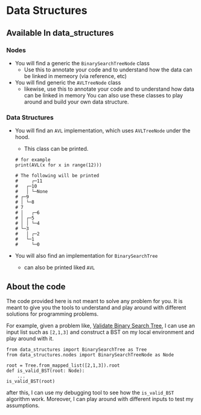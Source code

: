 # Data Structures

## Available In data_structures
### Nodes
* You will find a generic the `BinarySearchTreeNode` class
  * Use this to annotate your code and to understand how the data can be linked in memeory (via reference, etc)
* You will find generic the `AVLTreeNode` class
  * likewise, use this to annotate your code and to understand how data can be linked in memory 
You can also use these classes to play around and build your own data structure. 

### Data Structures
* You will find an `AVL` implementation, which uses `AVLTreeNode` under the hood. 
  * This class can be printed.

  ```
  # for example
  print(AVL(x for x in range(12))) 

  # The following will be printed
  #     ┌─11
  #   ┌─10
  #   │ └─None
  # ┌─9
  # │ └─8
  # 7
  # │   ┌─6
  # │ ┌─5
  # │ │ └─4
  # └─3
  #   │ ┌─2
  #   └─1
  #     └─0

  ```

* You will also find an implementation for `BinarySearchTree`
  * can also be printed liked `AVL`


## About the code
The code provided here is not meant to solve any problem for you. It is meant to give you the tools to understand and play around with different solutions for programming problems. 


For example, given a problem like, [Validate Binary Search Tree](https://leetcode.com/problems/validate-binary-search-tree/description/), I can use an input list such as `[2,1,3]` and construct a BST on my local environment and play around with it.
```
from data_structures import BinarySearchTree as Tree
from data_structures.nodes import BinarySearchTreeNode as Node

root = Tree.from_mapped_list([2,1,3]).root
def is_valid_BST(root: Node):
    ...
is_valid_BST(root)
```
after this, I can use my debugging tool to see how the `is_valid_BST` algorithm work. Moreover, I can play around with different inputs to test my assumptions. 
